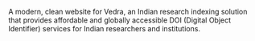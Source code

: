 A modern, clean website for Vedra, an Indian research indexing solution that provides affordable and globally accessible DOI (Digital Object Identifier) services for Indian researchers and institutions.



